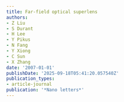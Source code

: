 ```yaml
---
title: Far-field optical superlens
authors:
- Z Liu
- S Durant
- H Lee
- Y Pikus
- N Fang
- Y Xiong
- C Sun
- X Zhang
date: '2007-01-01'
publishDate: '2025-09-18T05:41:20.057540Z'
publication_types:
- article-journal
publication: '*Nano letters*'
---
```

